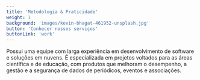 ```yaml
---
title: 'Metodologia & Praticidade'
weight: 1
background: 'images/kevin-bhagat-461952-unsplash.jpg'
button: 'Conhecer nossos serviços'
buttonLink: 'work'
---
```


Possui uma equipe com larga experiência em desenvolvimento de software e soluções em nuvens. É especializada em projetos voltados para as áreas científica e de educação, com produtos que melhoram o desempenho, a gestão e a segurança de dados de periódicos, eventos e associações.
